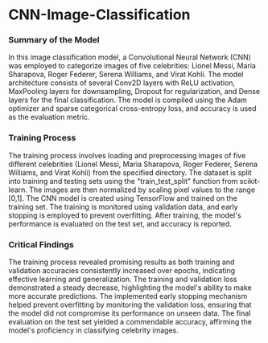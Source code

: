 # CNN-Image-Classification
### Summary of the Model
In this image classification model, a Convolutional Neural Network (CNN) was employed to categorize images of five celebrities: Lionel Messi, Maria Sharapova, Roger Federer, Serena Williams, and Virat Kohli. The model architecture consists of several Conv2D layers with ReLU activation, MaxPooling layers for downsampling, Dropout for regularization, and Dense layers for the final classification. The model is compiled using the Adam optimizer and sparse categorical cross-entropy loss, and accuracy is used as the evaluation metric.
### Training Process
The training process involves loading and preprocessing images of five different celebrities (Lionel Messi, Maria Sharapova, Roger Federer, Serena Williams, and Virat Kohli) from the specified directory. The dataset is split into training and testing sets using the "train_test_split" function from scikit-learn. The images are then normalized by scaling pixel values to the range [0,1]. The CNN model is created using TensorFlow and trained on the training set. The training is monitored using validation data, and early stopping is employed to prevent overfitting. After training, the model's performance is evaluated on the test set, and accuracy is reported.
### Critical Findings
 The training process revealed promising results as both training and validation accuracies consistently increased over epochs, indicating effective learning and generalization. The training and validation loss demonstrated a steady decrease, highlighting the model's ability to make more accurate predictions. The implemented early stopping mechanism helped prevent overfitting by monitoring the validation loss, ensuring that the model did not compromise its performance on unseen data. The final evaluation on the test set yielded a commendable accuracy, affirming the model's proficiency in classifying celebrity images. 
